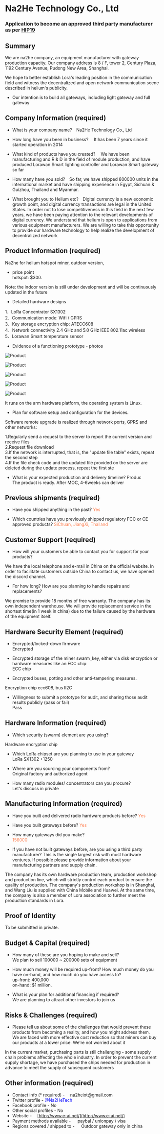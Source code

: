 # Na2He Technology Co., Ltd
### Application to become an approved third party manufacturer as per [HIP19](https://github.com/helium/HIP/blob/master/0019-third-party-manufacturers.md)

## Summary

We are na2he company, an equipment manufacturer with gateway production capacity. Our company address is 8 / F, tower 2, Century Plaza, 1192 Century Avenue, Pudong New Area, Shanghai.

We hope to better establish Lora's leading position in the communication field and witness the decentralized and open network communication scene described in helium's publicity.

* Our intention is to build all gateways, including light gateway and full gateway

## Company Information (required)

* What is your company name?&emsp;Na2He Technology Co., Ltd

* How long have you been in business? &emsp;It has been 7 years since it started operation in 2014

* What kind of products have you created? &emsp;We have been manufacturing and R & D in the field of module production, and have produced Lorawan Smart lighting controller and Lorawan Smart gateway so far

* How many have you sold?&emsp;So far, we have shipped 800000 units in the international market and have shipping experience in Egypt, Sichuan & Guizhou, Thailand and Myanmar.

* What brought you to Helium etc?&emsp;Digital currency is a new economic growth point, and digital currency transactions are legal in the United States. In order not to lose competitiveness in this field in the next few years, we have been paying attention to the relevant developments of digital currency. We understand that helium is open to applications from various equipment manufacturers. We are willing to take this opportunity to provide our hardware technology to help realize the development of decentralized network

## Product Information (required)

Na2he for helium hotspot miner, outdoor version, 

* price point<br/>
hotspot: $300.

Note: the indoor version is still under development and will be continuously updated in the future <br />

* Detailed hardware designs<br />

1．LoRa Concentrator SX1302 <br />
2．Communication mode: Wifi / GPRS <br />
3．Key storage encryption chip: ATECC608 <br />
4．Network connectivity 2.4 GHz and 5.0 GHz IEEE 802.11ac wireless <br />
5．Lorawan Smart temperature sensor 

* Evidence of a functioning prototype - photos<br />

![Product](./na2he/1.jpg)<br />
	
![Product](./na2he/2.jpg)<br />

![Product](./na2he/3.jpg)<br />

![Product](./na2he/4.jpg)<br />

![Product](./na2he/5.jpg)<br />

It runs on the arm hardware platform, the operating system is Linux.

* Plan for software setup and configuration for the devices.<br />
 
Software remote upgrade is realized through network ports, GPRS and other networks:<br/>

1.Regularly send a request to the server to report the current version and receive files<br/>
2.Request file download<br/>
3.If the network is interrupted, that is, the "update file table" exists, repeat the second step<br/>
4.If the file check code and the updated file provided on the server are deleted during the update process, repeat the first ste<br/>

* What is your expected production and delivery timeline?
Produc<br />
The product is ready. After MOC, 4-6weeks can deliver

## Previous shipments (required)

* Have you shipped anything in the past? <font color=Coral>Yes</font> <br />

* Which countries have you previously shipped regulatory FCC or CE approved products? <font color=Coral>SiChuan, JiangXi, Thailand</font>


## Customer Support (required)

* How will your customers be able to contact you for support for your products?<br />

We have the local telephone and e-mail in China on the official website. In order to facilitate customers outside China to contact us, we have opened the discord channel.

* For how long? How are you planning to handle repairs and replacements? <br />

 We promise to provide 18 months of free warranty. The company has its own independent warehouse. We will provide replacement service in the shortest time(in 1 week in china) due to the failure caused by the hardware of the equipment itself.

## Hardware Security Element (required)
* Encrypted/locked-down firmware<br />
Encrypted

* Encrypted storage of the miner swarm_key, either via disk encryption or hardware measures like an ECC chip<br />
ECC chip

* Encrypted buses, potting and other anti-tampering measures.<br />

 Encryption chip ecc608, bus II2C

* Willingness to submit a prototype for audit, and sharing those audit results publicly (pass or fail) <br />
Pass


## Hardware Information (required)

* Which security (swarm) element are you using? <br />

Hardware encryption chip


* Which LoRa chipset are you planning to use in your gateway <br />
LoRa  SX1302 +1250


* Where are you sourcing your components from?<br />
Original factory and authorized agent

* How many radio modules/ concentrators can you procure? <br />
Let's discuss in private


## Manufacturing Information (required)

* Have you built and delivered radio hardware products before? 
<font color=Coral>Yes</font>

* Have you built gateways before?
<font color=Coral>Yes</font>

* How many gateways did you make?  
<font color=Coral>156000</font>
 

* If you have not built gateways before, are you using a third party manufacturer?
This is the single largest risk with most hardware ventures. If possible please provide information about your manufacturing partners and supply chain.


The company has its own hardware production team, production workshop and production line, which will strictly control each product to ensure the quality of production. The company's production workshop is in Shanghai, and Wang Liu is supplied with China Mobile and Huawei. At the same time, the company is also a member of Lora association to further meet the production standards in Lora.

## Proof of Identity

To be submitted in private.

## Budget & Capital (required)

* How many of these are you hoping to make and sell?<br />
We plan to sell 100000 ~ 200000 sets of equipment

* How much money will be required up-front? How much money do you have on-hand, and how much do you have access to?  <br />
up-front: 400,000 <br/>
on-hand: $1 million. 

* What is your plan for additional financing if required? <br />
We are planning to attract other investors to join us

## Risks & Challenges (required)

* Please tell us about some of the challenges that would prevent these products from becoming a reality, and how you might address them. <br />
We are faced with more effective cost reduction so that miners can buy our products at a lower price. We're not worried about it

In the current market, purchasing parts is still challenging - some supply chain problems affecting the whole industry. In order to prevent the current supply shortage, we have purchased the chips needed for production in advance to meet the supply of subsequent customers



## Other information (required)

* Contact info (* required) - &emsp;<font color=blue>na2heiot@gmail.com</font>
* Twitter profile - <font color=blue>@Na2HeTech</font>
* Facebook profile - No
* Other social profiles - No
* Website -&emsp; [http://www.e-ai.net/](http://www.e-ai.net/)
* Payment methods available -   &emsp; paybal / unionpay / visa
* Regions covered / shipped to - &emsp; Outdoor gateway only in china
